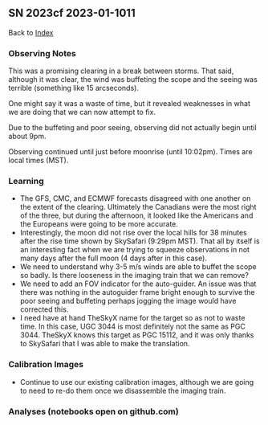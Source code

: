 ## SN 2023cf 2023-01-1011

Back to [Index](../index.html)

### Observing Notes

This was a promising clearing in a break between storms. That said, although it was clear, the wind was buffeting the scope and the seeing was terrible (something like 15 arcseconds).

One might say it was a waste of time, but it revealed weaknesses in what we are doing that we can now attempt to fix.

Due to the buffeting and poor seeing, observing did not actually begin until about 9pm.

Observing continued until just before moonrise (until 10:02pm). Times are local times (MST). 

### Learning

* The GFS, CMC, and ECMWF forecasts disagreed with one another on the extent of the clearing. Ultimately the Canadians were the most right of the three, but during the afternoon, it looked like the Americans and the Europeans were going to be more accurate.
* Interestingly, the moon did not rise over the local hills for 38 minutes after the rise time shown by SkySafari (9:29pm MST). That all by itself is an interesting fact when we are trying to squeeze observations in not many days after the full moon (4 days after in this case).
* We need to understand why 3-5 m/s winds are able to buffet the scope so badly. Is there looseness in the imaging train that we can remove?
* We need to add an FOV indicator for the auto-guider. An issue was that there was nothing in the autoguider frame bright enough to survive the poor seeing and buffeting perhaps jogging the image would have corrected this.
* I need have at hand TheSkyX name for the target so as not to waste time. In this case, UGC 3044 is most definitely not the same as PGC 3044. TheSkyX knows this target as PGC 15112, and it was only thanks to SkySafari that I was able to make the translation.

### Calibration Images

* Continue to use our existing calibration images, although we are going to need to re-do them once we disassemble the imaging train.

### Analyses (notebooks open on github.com)
